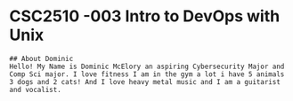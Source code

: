 # CSC2510 -003 Intro to DevOps with Unix 
 ~~~An introduction to DevOps with Unix including terminology, processes, and techniques with an emphasis on development procedures for systems programming and management, and automated provisioning.~~~
## About Dominic
Hello! My Name is Dominic McElory an aspiring Cybersecurity Major and Comp Sci major. I love fitness I am in the gym a lot i have 5 animals 3 dogs and 2 cats! And I love heavy metal music and I am a guitarist and vocalist. 